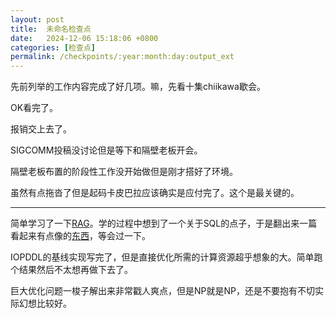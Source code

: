 ```yaml
---
layout: post
title:  未命名检查点
date:   2024-12-06 15:18:06 +0800
categories: [检查点]
permalink: /checkpoints/:year:month:day:output_ext
---
```


先前列举的工作内容完成了好几项。嘛，先看十集chiikawa歇会。

OK看完了。

报销交上去了。

SIGCOMM投稿没讨论但是等下和隔壁老板开会。

隔壁老板布置的阶段性工作没开始做但是刚才搭好了环境。

虽然有点拖沓了但是起码卡皮巴拉应该确实是应付完了。这个是最关键的。

----

简单学习了一下[RAG]。学的过程中想到了一个关于SQL的点子，于是翻出来一篇看起来有点像的[东西](https://arxiv.org/abs/2407.08273v1)，等会过一下。

[RAG]: https://aws.amazon.com/what-is/retrieval-augmented-generation/

IOPDDL的基线实现写完了，但是直接优化所需的计算资源超乎想象的大。简单跑个结果然后不太想再做下去了。

巨大优化问题一梭子解出来非常戳人爽点，但是NP就是NP，还是不要抱有不切实际幻想比较好。
